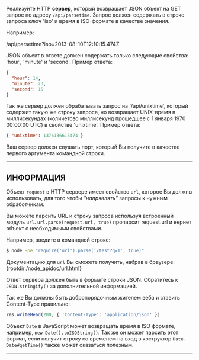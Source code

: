 Реализуйте HTTP **сервер**, который возвращает JSON объект на GET запрос по адресу `/api/parsetime`. Запрос должен содержать в строке запроса ключ 'iso' и время в ISO-формате в качестве значения.

Например:

  /api/parsetime?iso=2013-08-10T12:10:15.474Z

JSON объект в ответе должен содержать только следующие свойства: 'hour', 'minute' и 'second'. Пример ответа:

```json
{
  "hour": 14,
  "minute": 23,
  "second": 15
}
```

Так же сервер должен обрабатывать запрос на '/api/unixtime', который содержит такую же строку запроса, но возвращает UNIX-время в миллисекундах (количетсво миллисекунд прошедшее с 1 января 1970 00:00:00 UTC) в свойстве 'unixtime'. Пример ответа: 

```json
{ "unixtime": 1376136615474 }
```

Ваш сервер должен слушать порт, который Вы получите в качестве первого аргумента командной строки.

----------------------------------------------------------------------
## ИНФОРМАЦИЯ

Объект `request` в HTTP сервере имеет свойство `url`, которое Вы должны использовать, для того чтобы *"напрявлять"* запросы к нужным обработчикам.

Вы можете парсить URL и строку запроса используя встроенный модуль `url`. `url.parse(request.url, true)` пропарсит request.url и вернет объект с необходимыми свойствами.

Например, введите в командной строке:

```sh
$ node -pe "require('url').parse('/test?q=1', true)"
```

Документацию для `url` Вы cможете получить, набрав в браузере: 
  {rootdir:/node_apidoc/url.html}
  
Ответ сервера должен быть в формате строки JSON. Обратитесь к `JSON.stringify()` за дополнительной информацией.

Так же Вы должны быть добропорядочным жителем веба и ставить Content-Type правильно:

```js
res.writeHead(200, { 'Content-Type': 'application/json' })
```

Объект `Date` в JavaScript может возвращать время в ISO формате, например, `new Date().toISOString()`. Так же он может парсить этот формат, если получит строку со временем на вход в коструктор `Date`. `Date#getTime()` также может оказаться полезным.

----------------------------------------------------------------------
